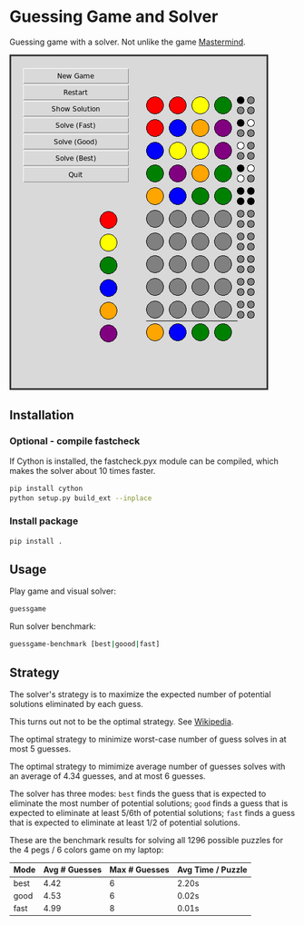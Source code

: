 # Guessing Game and Solver

Guessing game with a solver. Not unlike the game [Mastermind](https://en.wikipedia.org/wiki/Mastermind_(board_game)#Gameplay_and_rules).

![Screenshot of the game](screenshot.png?raw=true "Guessing Game")

## Installation

### Optional - compile fastcheck

If Cython is installed, the fastcheck.pyx module can be compiled, which makes the
solver about 10 times faster.

```bash
pip install cython
python setup.py build_ext --inplace
```

### Install package

```bash
pip install .
```

## Usage

Play game and visual solver:

```bash
guessgame
```

Run solver benchmark:

```bash
guessgame-benchmark [best|goood|fast]
```

## Strategy

The solver's strategy is to maximize the expected number of potential solutions
eliminated by each guess.

This turns out not to be the optimal strategy.
See [Wikipedia](https://en.wikipedia.org/wiki/Mastermind_\(board_game\)#Best_strategies_with_four_pegs_and_six_colors).

The optimal strategy to minimize worst-case number of guess solves in at most 5 guesses.

The optimal strategy to mimimize average number of guesses solves with an average
of 4.34 guesses, and at most 6 guesses.

The solver has three modes: `best` finds the guess that is expected to eliminate
the most number of potential solutions; `good` finds a guess that is expected to
eliminate at least 5/6th of potential solutions; `fast` finds a
guess that is expected to eliminate at least 1/2 of potential solutions.

These are the benchmark results for solving all 1296 possible puzzles
for the 4 pegs / 6 colors game on my laptop:

| Mode | Avg # Guesses | Max # Guesses | Avg Time / Puzzle |
|------|---------------|---------------|-------------------|
| best | 4.42          | 6             | 2.20s             |
| good | 4.53          | 6             | 0.02s             |
| fast | 4.99          | 8             | 0.01s             |
